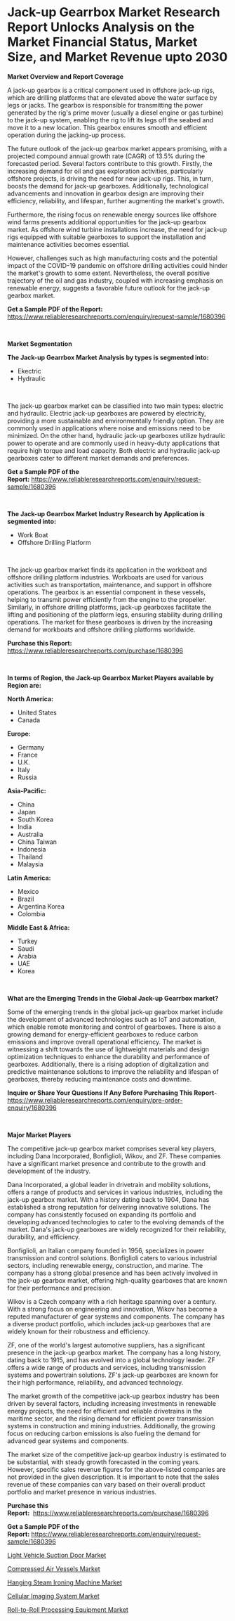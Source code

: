<p><h1>Jack-up Gearrbox Market Research Report Unlocks Analysis on the Market Financial Status, Market Size, and Market Revenue upto 2030</h1></p><p><strong>Market Overview and Report Coverage</strong></p>
<p><p>A jack-up gearbox is a critical component used in offshore jack-up rigs, which are drilling platforms that are elevated above the water surface by legs or jacks. The gearbox is responsible for transmitting the power generated by the rig's prime mover (usually a diesel engine or gas turbine) to the jack-up system, enabling the rig to lift its legs off the seabed and move it to a new location. This gearbox ensures smooth and efficient operation during the jacking-up process.</p><p>The future outlook of the jack-up gearbox market appears promising, with a projected compound annual growth rate (CAGR) of 13.5% during the forecasted period. Several factors contribute to this growth. Firstly, the increasing demand for oil and gas exploration activities, particularly offshore projects, is driving the need for new jack-up rigs. This, in turn, boosts the demand for jack-up gearboxes. Additionally, technological advancements and innovation in gearbox design are improving their efficiency, reliability, and lifespan, further augmenting the market's growth.</p><p>Furthermore, the rising focus on renewable energy sources like offshore wind farms presents additional opportunities for the jack-up gearbox market. As offshore wind turbine installations increase, the need for jack-up rigs equipped with suitable gearboxes to support the installation and maintenance activities becomes essential.</p><p>However, challenges such as high manufacturing costs and the potential impact of the COVID-19 pandemic on offshore drilling activities could hinder the market's growth to some extent. Nevertheless, the overall positive trajectory of the oil and gas industry, coupled with increasing emphasis on renewable energy, suggests a favorable future outlook for the jack-up gearbox market.</p></p>
<p><strong>Get a Sample PDF of the Report:</strong> <a href="https://www.reliableresearchreports.com/enquiry/request-sample/1680396">https://www.reliableresearchreports.com/enquiry/request-sample/1680396</a></p>
<p>&nbsp;</p>
<p><strong>Market Segmentation</strong></p>
<p><strong>The Jack-up Gearrbox Market Analysis by types is segmented into:</strong></p>
<p><ul><li>Ekectric</li><li>Hydraulic</li></ul></p>
<p>&nbsp;</p>
<p><p>The jack-up gearbox market can be classified into two main types: electric and hydraulic. Electric jack-up gearboxes are powered by electricity, providing a more sustainable and environmentally friendly option. They are commonly used in applications where noise and emissions need to be minimized. On the other hand, hydraulic jack-up gearboxes utilize hydraulic power to operate and are commonly used in heavy-duty applications that require high torque and load capacity. Both electric and hydraulic jack-up gearboxes cater to different market demands and preferences.</p></p>
<p><strong>Get a Sample PDF of the Report:</strong>&nbsp;<a href="https://www.reliableresearchreports.com/enquiry/request-sample/1680396">https://www.reliableresearchreports.com/enquiry/request-sample/1680396</a></p>
<p>&nbsp;</p>
<p><strong>The Jack-up Gearrbox Market Industry Research by Application is segmented into:</strong></p>
<p><ul><li>Work Boat</li><li>Offshore Drilling Platform</li></ul></p>
<p>&nbsp;</p>
<p><p>The jack-up gearbox market finds its application in the workboat and offshore drilling platform industries. Workboats are used for various activities such as transportation, maintenance, and support in offshore operations. The gearbox is an essential component in these vessels, helping to transmit power efficiently from the engine to the propeller. Similarly, in offshore drilling platforms, jack-up gearboxes facilitate the lifting and positioning of the platform legs, ensuring stability during drilling operations. The market for these gearboxes is driven by the increasing demand for workboats and offshore drilling platforms worldwide.</p></p>
<p><strong>Purchase this Report:</strong>&nbsp; <a href="https://www.reliableresearchreports.com/purchase/1680396">https://www.reliableresearchreports.com/purchase/1680396</a></p>
<p>&nbsp;</p>
<p><strong>In terms of Region, the Jack-up Gearrbox Market Players available by Region are:</strong></p>
<p>
    <p> <strong> North America: </strong>
        <ul>
            <li>United States</li>
            <li>Canada</li>
        </ul>
        </p> 
    <p> <strong> Europe: </strong>
        <ul>
            <li>Germany</li>
            <li>France</li>
            <li>U.K.</li>
            <li>Italy</li>
            <li>Russia</li>
        </ul>
        </p> 
    <p> <strong> Asia-Pacific: </strong>
        <ul>
            <li>China</li>
            <li>Japan</li>
            <li>South Korea</li>
            <li>India</li>
            <li>Australia</li>
            <li>China Taiwan</li>
            <li>Indonesia</li>
            <li>Thailand</li>
            <li>Malaysia</li>
        </ul>
        </p> 
    <p> <strong> Latin America: </strong>
        <ul>
            <li>Mexico</li>
            <li>Brazil</li>
            <li>Argentina Korea</li>
            <li>Colombia</li>
        </ul>
        </p> 
    <p> <strong> Middle East & Africa: </strong>
        <ul>
            <li>Turkey</li>
            <li>Saudi</li>
            <li>Arabia</li>
            <li>UAE</li>
            <li>Korea</li>
        </ul>
    </p>
    </p>
<p>&nbsp;</p>
<p><strong>What are the Emerging Trends in the Global Jack-up Gearrbox market?</strong></p>
<p><p>Some of the emerging trends in the global jack-up gearbox market include the development of advanced technologies such as IoT and automation, which enable remote monitoring and control of gearboxes. There is also a growing demand for energy-efficient gearboxes to reduce carbon emissions and improve overall operational efficiency. The market is witnessing a shift towards the use of lightweight materials and design optimization techniques to enhance the durability and performance of gearboxes. Additionally, there is a rising adoption of digitalization and predictive maintenance solutions to improve the reliability and lifespan of gearboxes, thereby reducing maintenance costs and downtime.</p></p>
<p><strong>Inquire or Share Your Questions If Any Before Purchasing This Report</strong>- <a href="https://www.reliableresearchreports.com/enquiry/pre-order-enquiry/1680396">https://www.reliableresearchreports.com/enquiry/pre-order-enquiry/1680396</a></p>
<p>&nbsp;</p>
<p><strong>Major Market Players</strong></p>
<p><p>The competitive jack-up gearbox market comprises several key players, including Dana Incorporated, Bonfiglioli, Wikov, and ZF. These companies have a significant market presence and contribute to the growth and development of the industry.</p><p>Dana Incorporated, a global leader in drivetrain and mobility solutions, offers a range of products and services in various industries, including the jack-up gearbox market. With a history dating back to 1904, Dana has established a strong reputation for delivering innovative solutions. The company has consistently focused on expanding its portfolio and developing advanced technologies to cater to the evolving demands of the market. Dana's jack-up gearboxes are widely recognized for their reliability, durability, and efficiency.</p><p>Bonfiglioli, an Italian company founded in 1956, specializes in power transmission and control solutions. Bonfiglioli caters to various industrial sectors, including renewable energy, construction, and marine. The company has a strong global presence and has been actively involved in the jack-up gearbox market, offering high-quality gearboxes that are known for their performance and precision.</p><p>Wikov is a Czech company with a rich heritage spanning over a century. With a strong focus on engineering and innovation, Wikov has become a reputed manufacturer of gear systems and components. The company has a diverse product portfolio, which includes jack-up gearboxes that are widely known for their robustness and efficiency.</p><p>ZF, one of the world's largest automotive suppliers, has a significant presence in the jack-up gearbox market. The company has a long history, dating back to 1915, and has evolved into a global technology leader. ZF offers a wide range of products and services, including transmission systems and powertrain solutions. ZF's jack-up gearboxes are known for their high performance, reliability, and advanced technology.</p><p>The market growth of the competitive jack-up gearbox industry has been driven by several factors, including increasing investments in renewable energy projects, the need for efficient and reliable drivetrains in the maritime sector, and the rising demand for efficient power transmission systems in construction and mining industries. Additionally, the growing focus on reducing carbon emissions is also fueling the demand for advanced gear systems and components.</p><p>The market size of the competitive jack-up gearbox industry is estimated to be substantial, with steady growth forecasted in the coming years. However, specific sales revenue figures for the above-listed companies are not provided in the given description. It is important to note that the sales revenue of these companies can vary based on their overall product portfolio and market presence in various industries.</p></p>
<p><strong>Purchase this Report:</strong>&nbsp;&nbsp;<a href="https://www.reliableresearchreports.com/purchase/1680396">https://www.reliableresearchreports.com/purchase/1680396</a></p>
<p></p>
<p><strong>Get a Sample PDF of the Report:</strong>&nbsp;<a href="https://www.reliableresearchreports.com/enquiry/request-sample/1680396">https://www.reliableresearchreports.com/enquiry/request-sample/1680396</a></p>
<p><p><a href="https://github.com/jonneygiverf/Market-Research-Report-List-1/blob/main/light-vehicle-suction-door-market.md">Light Vehicle Suction Door Market</a></p><p><a href="https://medium.com/@lottiejerde6456/compressed-air-vessels-market-size-growth-forecast-2023-2030-33a113de7abf">Compressed Air Vessels Market</a></p><p><a href="https://github.com/dziulagalemab/Market-Research-Report-List-1/blob/main/hanging-steam-ironing-machine-market.md">Hanging Steam Ironing Machine Market</a></p><p><a href="https://medium.com/@shanieprice69879/cellular-imaging-system-market-size-growth-forecast-2023-2030-b776047e991d">Cellular Imaging System Market</a></p><p><a href="https://www.linkedin.com/pulse/roll-to-roll-processing-equipment-market-research-report-wburf/">Roll-to-Roll Processing Equipment Market</a></p></p>